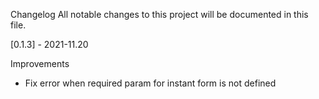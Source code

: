 Changelog
All notable changes to this project will be documented in this file.

[0.1.3] - 2021-11.20

Improvements

* Fix error when required param for instant form is not defined
